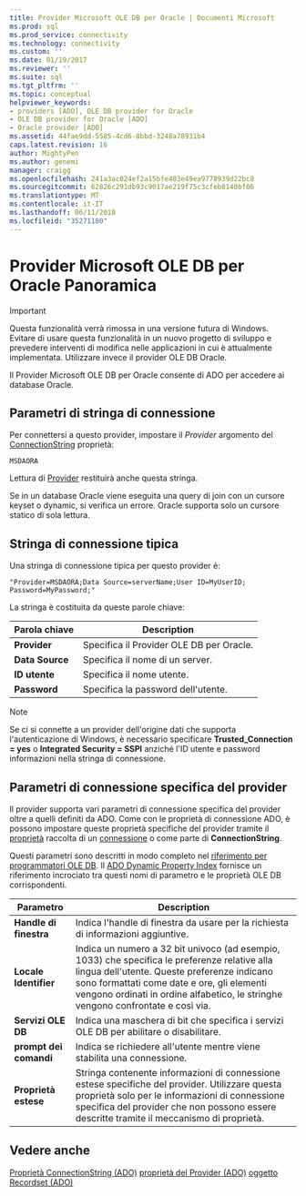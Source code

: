 ```yaml
---
title: Provider Microsoft OLE DB per Oracle | Documenti Microsoft
ms.prod: sql
ms.prod_service: connectivity
ms.technology: connectivity
ms.custom: ''
ms.date: 01/19/2017
ms.reviewer: ''
ms.suite: sql
ms.tgt_pltfrm: ''
ms.topic: conceptual
helpviewer_keywords:
- providers [ADO], OLE DB provider for Oracle
- OLE DB provider for Oracle [ADO]
- Oracle provider [ADO]
ms.assetid: 44fae9dd-5585-4cd6-8bbd-3248a78931b4
caps.latest.revision: 16
author: MightyPen
ms.author: genemi
manager: craigg
ms.openlocfilehash: 241a3ac024ef2a15bfe403e49ea9778939d22bc8
ms.sourcegitcommit: 62826c291db93c9017ae219f75c3cfeb8140bf06
ms.translationtype: MT
ms.contentlocale: it-IT
ms.lasthandoff: 06/11/2018
ms.locfileid: "35271100"
---
```

# <a name="microsoft-ole-db-provider-for-oracle-overview"></a>Provider Microsoft OLE DB per Oracle Panoramica
> [!IMPORTANT]
>  Questa funzionalità verrà rimossa in una versione futura di Windows. Evitare di usare questa funzionalità in un nuovo progetto di sviluppo e prevedere interventi di modifica nelle applicazioni in cui è attualmente implementata. Utilizzare invece il provider OLE DB Oracle.

 Il Provider Microsoft OLE DB per Oracle consente di ADO per accedere ai database Oracle.

## <a name="connection-string-parameters"></a>Parametri di stringa di connessione
 Per connettersi a questo provider, impostare il *Provider* argomento del [ConnectionString](../../../ado/reference/ado-api/connectionstring-property-ado.md) proprietà:

```
MSDAORA
```

 Lettura di [Provider](../../../ado/reference/ado-api/provider-property-ado.md) restituirà anche questa stringa.

 Se in un database Oracle viene eseguita una query di join con un cursore keyset o dynamic, si verifica un errore. Oracle supporta solo un cursore statico di sola lettura.

## <a name="typical-connection-string"></a>Stringa di connessione tipica
 Una stringa di connessione tipica per questo provider è:

```
"Provider=MSDAORA;Data Source=serverName;User ID=MyUserID; Password=MyPassword;"
```

 La stringa è costituita da queste parole chiave:

|Parola chiave|Description|
|-------------|-----------------|
|**Provider**|Specifica il Provider OLE DB per Oracle.|
|**Data Source**|Specifica il nome di un server.|
|**ID utente**|Specifica il nome utente.|
|**Password**|Specifica la password dell'utente.|

> [!NOTE]
>  Se ci si connette a un provider dell'origine dati che supporta l'autenticazione di Windows, è necessario specificare **Trusted_Connection = yes** o **Integrated Security = SSPI** anziché l'ID utente e password informazioni nella stringa di connessione.

## <a name="provider-specific-connection-parameters"></a>Parametri di connessione specifica del provider
 Il provider supporta vari parametri di connessione specifica del provider oltre a quelli definiti da ADO. Come con le proprietà di connessione ADO, è possono impostare queste proprietà specifiche del provider tramite il [proprietà](../../../ado/reference/ado-api/properties-collection-ado.md) raccolta di un [connessione](../../../ado/reference/ado-api/connection-object-ado.md) o come parte di **ConnectionString**.

 Questi parametri sono descritti in modo completo nel [riferimento per programmatori OLE DB](http://msdn.microsoft.com/en-us/3c5e2dd5-35e5-4a93-ac3a-3818bb43bbf8). Il [ADO Dynamic Property Index](../../../ado/reference/ado-api/ado-dynamic-property-index.md) fornisce un riferimento incrociato tra questi nomi di parametro e le proprietà OLE DB corrispondenti.

|Parametro|Description|
|---------------|-----------------|
|**Handle di finestra**|Indica l'handle di finestra da usare per la richiesta di informazioni aggiuntive.|
|**Locale Identifier**|Indica un numero a 32 bit univoco (ad esempio, 1033) che specifica le preferenze relative alla lingua dell'utente. Queste preferenze indicano sono formattati come date e ore, gli elementi vengono ordinati in ordine alfabetico, le stringhe vengono confrontate e così via.|
|**Servizi OLE DB**|Indica una maschera di bit che specifica i servizi OLE DB per abilitare o disabilitare.|
|**prompt dei comandi**|Indica se richiedere all'utente mentre viene stabilita una connessione.|
|**Proprietà estese**|Stringa contenente informazioni di connessione estese specifiche del provider. Utilizzare questa proprietà solo per le informazioni di connessione specifica del provider che non possono essere descritte tramite il meccanismo di proprietà.|

## <a name="see-also"></a>Vedere anche
 [Proprietà ConnectionString (ADO)](../../../ado/reference/ado-api/connectionstring-property-ado.md) [proprietà del Provider (ADO)](../../../ado/reference/ado-api/provider-property-ado.md) [oggetto Recordset (ADO)](../../../ado/reference/ado-api/recordset-object-ado.md)
